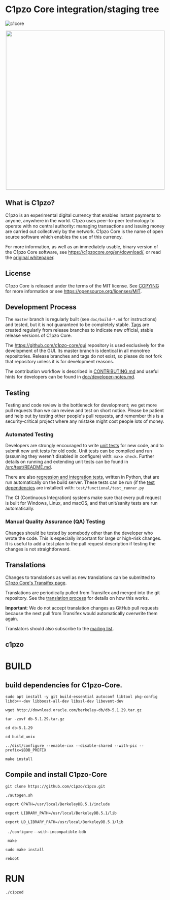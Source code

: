 C1pzo Core integration/staging tree
=====================================

![c1core](https://github.com/c1pzo/c1pzo/tree/Master/src/qt/res/icons/c1core.jpg)

<p align="center">
<img src="https://github.com/c1pzo/c1pzo/tree/Master/src/qt/res/icons/c1core.jpg" height="500">
</p>

What is C1pzo?
----------------

C1pzo is an experimental digital currency that enables instant payments to
anyone, anywhere in the world. C1pzo uses peer-to-peer technology to operate
with no central authority: managing transactions and issuing money are carried
out collectively by the network. C1pzo Core is the name of open source
software which enables the use of this currency.

For more information, as well as an immediately usable, binary version of
the C1pzo Core software, see https://c1pzocore.org/en/download/, or read the
[original whitepaper](https://c1pzocore.org/c1pzo.pdf).

License
-------

C1pzo Core is released under the terms of the MIT license. See [COPYING](COPYING) for more
information or see https://opensource.org/licenses/MIT.

Development Process
-------------------

The `master` branch is regularly built (see `doc/build-*.md` for instructions) and tested, but it is not guaranteed to be
completely stable. [Tags](https://github.com/c1pzo/c1pzo/tags) are created
regularly from release branches to indicate new official, stable release versions of C1pzo Core.

The https://github.com/c1pzo-core/gui repository is used exclusively for the
development of the GUI. Its master branch is identical in all monotree
repositories. Release branches and tags do not exist, so please do not fork
that repository unless it is for development reasons.

The contribution workflow is described in [CONTRIBUTING.md](CONTRIBUTING.md)
and useful hints for developers can be found in [doc/developer-notes.md](doc/developer-notes.md).

Testing
-------

Testing and code review is the bottleneck for development; we get more pull
requests than we can review and test on short notice. Please be patient and help out by testing
other people's pull requests, and remember this is a security-critical project where any mistake might cost people
lots of money.

### Automated Testing

Developers are strongly encouraged to write [unit tests](src/test/README.md) for new code, and to
submit new unit tests for old code. Unit tests can be compiled and run
(assuming they weren't disabled in configure) with: `make check`. Further details on running
and extending unit tests can be found in [/src/test/README.md](/src/test/README.md).

There are also [regression and integration tests](/test), written
in Python, that are run automatically on the build server.
These tests can be run (if the [test dependencies](/test) are installed) with: `test/functional/test_runner.py`

The CI (Continuous Integration) systems make sure that every pull request is built for Windows, Linux, and macOS,
and that unit/sanity tests are run automatically.

### Manual Quality Assurance (QA) Testing

Changes should be tested by somebody other than the developer who wrote the
code. This is especially important for large or high-risk changes. It is useful
to add a test plan to the pull request description if testing the changes is
not straightforward.

Translations
------------

Changes to translations as well as new translations can be submitted to
[C1pzo Core's Transifex page](https://www.transifex.com/c1pzo/c1pzo/).

Translations are periodically pulled from Transifex and merged into the git repository. See the
[translation process](doc/translation_process.md) for details on how this works.

**Important**: We do not accept translation changes as GitHub pull requests because the next
pull from Transifex would automatically overwrite them again.

Translators should also subscribe to the [mailing list](https://groups.google.com/forum/#!forum/c1pzo-translators).
## c1pzo




# BUILD

## build dependencies for C1pzo-Core.

 `` sudo apt install -y git build-essential autoconf libtool pkg-config libdb++-dev libboost-all-dev libssl-dev libevent-dev
`` 

``wget http://download.oracle.com/berkeley-db/db-5.1.29.tar.gz
 ``
 
`` tar -zxvf db-5.1.29.tar.gz
``

``cd db-5.1.29
``

`` cd build_unix
``

`` ../dist/configure --enable-cxx --disable-shared --with-pic --prefix=$BDB_PREFIX
``

`` make install 
 ``
  
## Compile and install C1pzo-Core
   
``git clone https://github.com/c1pzo/c1pzo.git
 ``
 
 ``./autogen.sh 
 ``
 
``export CPATH=/usr/local/BerkeleyDB.5.1/include
``

`` export LIBRARY_PATH=/usr/local/BerkeleyDB.5.1/lib
``

``export LD_LIBRARY_PATH=/usr/local/BerkeleyDB.5.1/lib
 ``

`` ./configure`` `` --with-incompatible-bdb ``

 `` make``
   
  ``sudo make install
  ``
  
`` reboot
 ``
 # RUN

 ``./c1pzod
 ``

